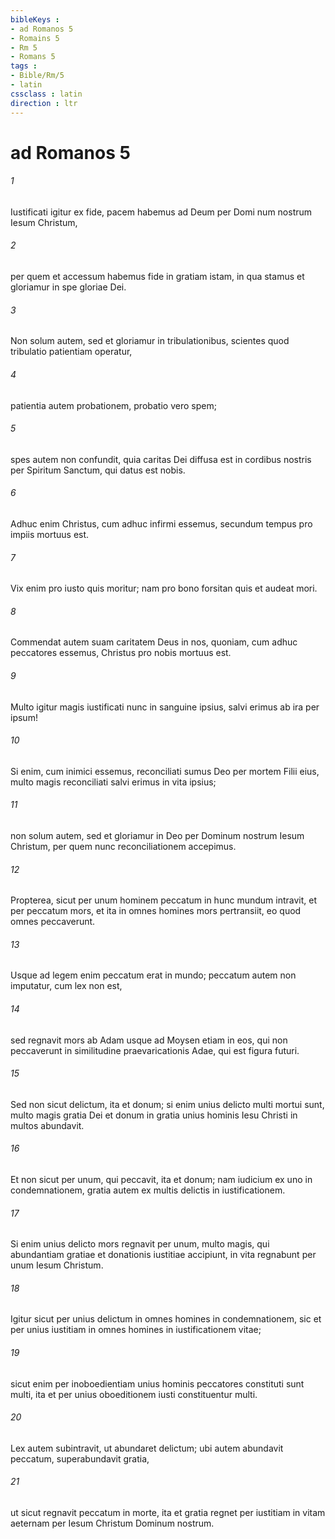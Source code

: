 ```yaml
---
bibleKeys : 
- ad Romanos 5
- Romains 5
- Rm 5
- Romans 5
tags : 
- Bible/Rm/5
- latin
cssclass : latin
direction : ltr
---
```


# ad Romanos 5

###### 1
Iustificati igitur ex fide, pacem habemus ad Deum per Domi num nostrum Iesum Christum, 
###### 2
per quem et accessum habemus fide in gratiam istam, in qua stamus et gloriamur in spe gloriae Dei. 
###### 3
Non solum autem, sed et gloriamur in tribulationibus, scientes quod tribulatio patientiam operatur, 
###### 4
patientia autem probationem, probatio vero spem; 
###### 5
spes autem non confundit, quia caritas Dei diffusa est in cordibus nostris per Spiritum Sanctum, qui datus est nobis.
###### 6
Adhuc enim Christus, cum adhuc infirmi essemus, secundum tempus pro impiis mortuus est. 
###### 7
Vix enim pro iusto quis moritur; nam pro bono forsitan quis et audeat mori. 
###### 8
Commendat autem suam caritatem Deus in nos, quoniam, cum adhuc peccatores essemus, Christus pro nobis mortuus est. 
###### 9
Multo igitur magis iustificati nunc in sanguine ipsius, salvi erimus ab ira per ipsum! 
###### 10
Si enim, cum inimici essemus, reconciliati sumus Deo per mortem Filii eius, multo magis reconciliati salvi erimus in vita ipsius; 
###### 11
non solum autem, sed et gloriamur in Deo per Dominum nostrum Iesum Christum, per quem nunc reconciliationem accepimus.
###### 12
Propterea, sicut per unum hominem peccatum in hunc mundum intravit, et per peccatum mors, et ita in omnes homines mors pertransiit, eo quod omnes peccaverunt. 
###### 13
Usque ad legem enim peccatum erat in mundo; peccatum autem non imputatur, cum lex non est, 
###### 14
sed regnavit mors ab Adam usque ad Moysen etiam in eos, qui non peccaverunt in similitudine praevaricationis Adae, qui est figura futuri.
###### 15
Sed non sicut delictum, ita et donum; si enim unius delicto multi mortui sunt, multo magis gratia Dei et donum in gratia unius hominis Iesu Christi in multos abundavit. 
###### 16
Et non sicut per unum, qui peccavit, ita et donum; nam iudicium ex uno in condemnationem, gratia autem ex multis delictis in iustificationem. 
###### 17
Si enim unius delicto mors regnavit per unum, multo magis, qui abundantiam gratiae et donationis iustitiae accipiunt, in vita regnabunt per unum Iesum Christum.
###### 18
Igitur sicut per unius delictum in omnes homines in condemnationem, sic et per unius iustitiam in omnes homines in iustificationem vitae; 
###### 19
sicut enim per inoboedientiam unius hominis peccatores constituti sunt multi, ita et per unius oboeditionem iusti constituentur multi.
###### 20
Lex autem subintravit, ut abundaret delictum; ubi autem abundavit peccatum, superabundavit gratia, 
###### 21
ut sicut regnavit peccatum in morte, ita et gratia regnet per iustitiam in vitam aeternam per Iesum Christum Dominum nostrum.
